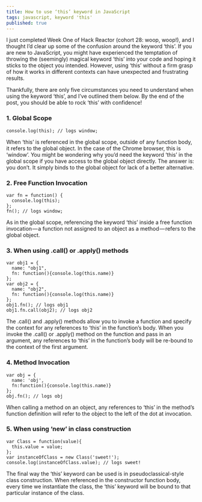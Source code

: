 ```yaml
---
title: How to use ‘this’ keyword in JavaScript
tags: javascript, keyword 'this'
published: true
---
```

I just completed Week One of Hack Reactor (cohort 28: woop, woop!), and I thought I’d clear up some of the confusion around the keyword ‘this’. If you are new to JavaScript, you might have experienced the temptation of throwing the (seemingly) magical keyword ‘this’ into your code and hoping it sticks to the object you intended. However, using ‘this’ without a firm grasp of how it works in different contexts can have unexpected and frustrating results.

Thankfully, there are only five circumstances you need to understand when using the keyword ‘this’, and I’ve outlined them below. By the end of the post, you should be able to rock ‘this’ with confidence!

### 1. Global Scope

    console.log(this); // logs window;

When ‘this’ is referenced in the global scope, outside of any function body, it refers to the global object. In the case of the Chrome browser, this is ‘window’. You might be wondering why you’d need the keyword ‘this’ in the global scope if you have access to the global object directly. The answer is: you don’t. It simply binds to the global object for lack of a better alternative.

### 2. Free Function Invocation


    var fn = function() {
      console.log(this);
    };
    fn(); // logs window;


As in the global scope, referencing the keyword ‘this’ inside a free function invocation — a function not assigned to an object as a method — refers to the global object.

### 3. When using .call() or .apply() methods

    var obj1 = {
      name: "obj1", 
      fn: function(){console.log(this.name)}
    };
    var obj2 = {
      name: "obj2", 
      fn: function(){console.log(this.name)}
    };
    obj1.fn(); // logs obj1
    obj1.fn.call(obj2); // logs obj2


The .call() and .apply() methods allow you to invoke a function and specify the context for any references to ‘this’ in the function’s body. When you invoke the .call() or .apply() method on the function and pass in an argument, any references to ‘this’ in the function’s body will be re-bound to the context of the first argument.

### 4. Method Invocation

    var obj = {
      name: 'obj',
      fn:function(){console.log(this.name)}
    };
    obj.fn(); // logs obj

When calling a method on an object, any references to ‘this’ in the method’s function definition will refer to the object to the left of the dot at invocation.

### 5. When using ‘new’ in class construction

    var Class = function(value){
      this.value = value;
    };
    var instanceOfClass = new Class('sweet!');
    console.log(instanceOfClass.value); // logs sweet!

The final way the ‘this’ keyword can be used is in pseudoclassical-style class construction. When referenced in the constructor function body, every time we instantiate the class, the ‘this’ keyword will be bound to that particular instance of the class.

